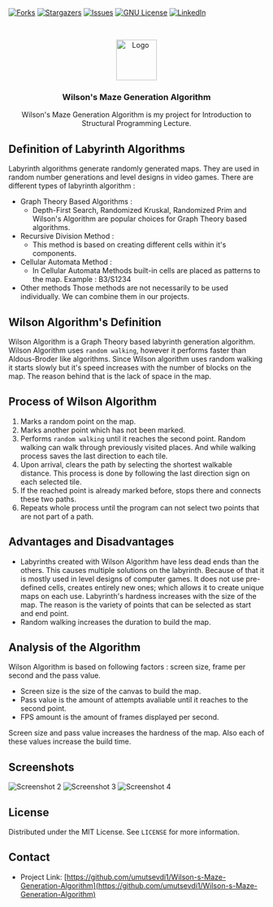 [![Forks][forks-shield]][forks-url]
[![Stargazers][stars-shield]][stars-url]
[![Issues][issues-shield]][issues-url]
[![GNU License][license-shield]][license-url]
[![LinkedIn][linkedin-shield]][linkedin-url]



<!-- PROJECT LOGO -->
<br />
<p align="center">
  <a href="http://github.com/umutsevdi1/Wilson-s-Maze-Generation-Algorithm">
    <img src="https://github.com/umutsevdi1/Wilson-s-Maze-Generation-Algorithm/blob/main/screenshots/labirent_1.PNG" alt="Logo" width="80" height="80">
  </a>
  
  <h3 align="center">Wilson's Maze Generation Algorithm</h3>
  <p align="center">Wilson's Maze Generation Algorithm is my project for Introduction to Structural Programming Lecture.</p>
  
</p>



## Definition of Labyrinth Algorithms
Labyrinth algorithms generate randomly generated maps. They are used in random number generations and level designs in video games. There are different types of labyrinth algorithm :
  * Graph Theory Based Algorithms : 
    * Depth-First Search, Randomized Kruskal, Randomized Prim and Wilson's Algorithm are popular choices for Graph Theory based algorithms.
  * Recursive Division Method : 
    * This method is based on creating different cells within it's components.   
  * Cellular Automata Method :
    * In Cellular Automata Methods built-in cells are placed as patterns to the map. Example : B3/S1234
  * Other methods
Those methods are not necessarily to be used individually. We can combine them in our projects.

## Wilson Algorithm's Definition 
Wilson Algorithm is a Graph Theory based labyrinth generation algorithm. Wilson Algorithm uses `random walking`, however it performs faster than Aldous-Broder like algorithms. Since Wilson algorithm uses random walking it starts slowly but it's speed increases with the number of blocks on the map. The reason behind that is the lack of space in the map.

## Process of Wilson Algorithm
1. Marks a random point on the map.
2. Marks another point which has not been marked.
3. Performs `random walking` until it reaches the second point. Random walking can walk through previously visited places. And while walking process saves the last direction to each tile.
4. Upon arrival, clears the path by selecting the  shortest walkable distance. This process is done by following the last direction sign on each selected tile.
5. If the reached point is already marked before, stops there and connects these two paths.
6. Repeats whole process until the program can not select two points that are not part of a path.

## Advantages and Disadvantages 
* Labyrinths created with Wilson Algorithm have less dead ends than the others. This causes multiple solutions on the labyrinth. Because of that it is mostly used in level designs of computer games. It does not use pre-defined cells, creates entirely new ones; which allows it to create unique maps on each use. Labyrinth's hardness increases with the size of the map. The reason is the variety of points that can be selected as start and end point. 
* Random walking increases the duration to build the map.

## Analysis of the Algorithm
Wilson Algorithm is based on following factors : screen size, frame per second and the pass value. 
* Screen size is the size of the canvas to build the map.
* Pass value is the amount of attempts avaliable until it reaches to the second point.
* FPS amount is the amount of frames displayed per second.

Screen size and pass value  increases the hardness of the map. Also each of these values increase the build time. 



## Screenshots

![Screenshot 2](https://github.com/umutsevdi1/Wilson-s-Maze-Generation-Algorithm/blob/main/screenshots/230wilson100.PNG)
![Screenshot 3](https://github.com/umutsevdi1/Wilson-s-Maze-Generation-Algorithm/blob/main/screenshots/230wilson10.PNG)
![Screenshot 4](https://github.com/umutsevdi1/Wilson-s-Maze-Generation-Algorithm/blob/main/screenshots/labirent_2.PNG)


<!-- LICENSE -->
## License

Distributed under the  MIT License. See `LICENSE` for more information.



<!-- CONTACT -->
## Contact
* Project Link: [https://github.com/umutsevdi1/Wilson-s-Maze-Generation-Algorithm](https://github.com/umutsevdi1/Wilson-s-Maze-Generation-Algorithm)



<!-- MARKDOWN LINKS & IMAGES -->
<!-- https://www.markdownguide.org/basic-syntax/#reference-style-links -->
[forks-shield]: https://img.shields.io/github/forks/umutsevdi1/Wilson-s-Maze-Generation-Algorithm.svg?style=for-the-badge
[forks-url]: https://github.com/umutsevdi1/Wilson-s-Maze-Generation-Algorithm/network/members
[stars-shield]: https://img.shields.io/github/stars/umutsevdi1/Wilson-s-Maze-Generation-Algorithm.svg?style=for-the-badge
[stars-url]: https://github.com/umutsevdi1/Wilson-s-Maze-Generation-Algorithm/stargazers
[issues-shield]: https://img.shields.io/github/issues/umutsevdi1/Wilson-s-Maze-Generation-Algorithm.svg?style=for-the-badge
[issues-url]: https://github.com/umutsevdi1/Wilson-s-Maze-Generation-Algorithm/issues
[license-shield]: https://img.shields.io/github/license/umutsevdi1/Wilson-s-Maze-Generation-Algorithm.svg?style=for-the-badge
[license-url]: https://github.com/umutsevdi1/Wilson-s-Maze-Generation-Algorithm/blob/main/LICENSE
[linkedin-shield]: https://img.shields.io/badge/-LinkedIn-black.svg?style=for-the-badge&logo=linkedin&colorB=555
[linkedin-url]: https://linkedin.com/in/umut-sevdi
[product-screenshot]: images/screenshot.png

